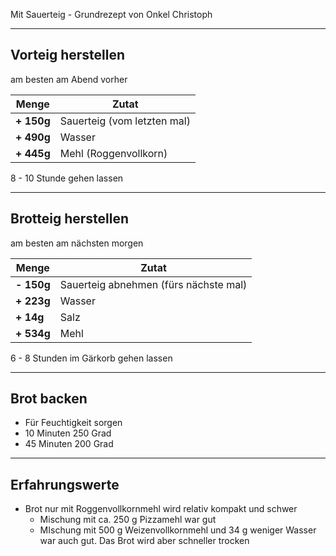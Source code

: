 Mit Sauerteig - Grundrezept von Onkel Christoph

---
## Vorteig herstellen
am besten am Abend vorher

| Menge      | Zutat                       |
| ---------- | --------------------------- |
| __+ 150g__ | Sauerteig (vom letzten mal) |
| __+ 490g__ | Wasser                      |
| __+ 445g__ | Mehl (Roggenvollkorn)       |
8 - 10 Stunde gehen lassen

---
## Brotteig herstellen
am besten am nächsten morgen

| Menge      | Zutat                                 |
| ---------- | ------------------------------------- |
| __- 150g__ | Sauerteig abnehmen (fürs nächste mal) |
| __+ 223g__ | Wasser                                |
| __+ 14g__  | Salz                                  |
| __+ 534g__ | Mehl                                  |
6 - 8 Stunden im Gärkorb gehen lassen

---
## Brot backen
- Für Feuchtigkeit sorgen
- 10 Minuten 250 Grad
- 45 Minuten 200 Grad

---
## Erfahrungswerte
- Brot nur mit Roggenvollkornmehl wird relativ kompakt und schwer
	- Mischung mit ca. 250 g Pizzamehl war gut
	- MIschung mit 500 g Weizenvollkornmehl und 34 g weniger Wasser war auch gut. Das Brot wird aber schneller trocken